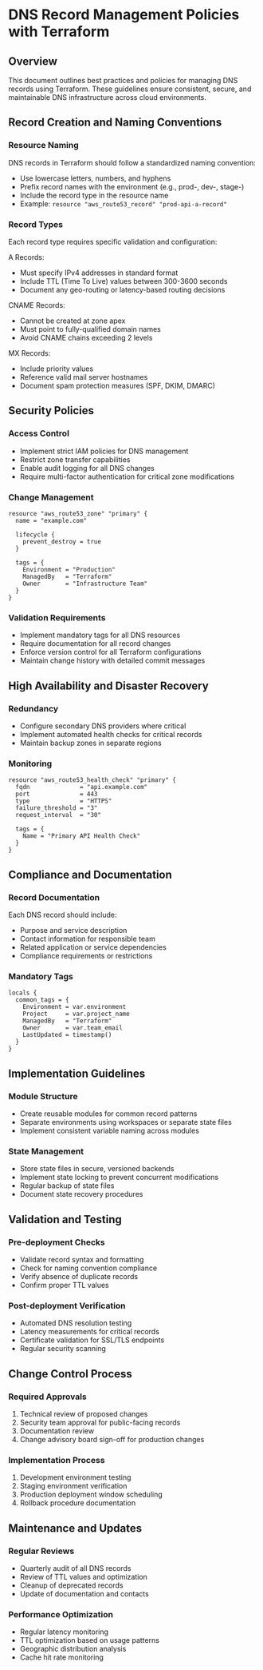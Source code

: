 # DNS Record Management Policies with Terraform

## Overview
This document outlines best practices and policies for managing DNS records using Terraform. These guidelines ensure consistent, secure, and maintainable DNS infrastructure across cloud environments.

## Record Creation and Naming Conventions

### Resource Naming
DNS records in Terraform should follow a standardized naming convention:
- Use lowercase letters, numbers, and hyphens
- Prefix record names with the environment (e.g., prod-, dev-, stage-)
- Include the record type in the resource name
- Example: `resource "aws_route53_record" "prod-api-a-record"`

### Record Types
Each record type requires specific validation and configuration:

A Records:
- Must specify IPv4 addresses in standard format
- Include TTL (Time To Live) values between 300-3600 seconds
- Document any geo-routing or latency-based routing decisions

CNAME Records:
- Cannot be created at zone apex
- Must point to fully-qualified domain names
- Avoid CNAME chains exceeding 2 levels

MX Records:
- Include priority values
- Reference valid mail server hostnames
- Document spam protection measures (SPF, DKIM, DMARC)

## Security Policies

### Access Control
- Implement strict IAM policies for DNS management
- Restrict zone transfer capabilities
- Enable audit logging for all DNS changes
- Require multi-factor authentication for critical zone modifications

### Change Management
```hcl
resource "aws_route53_zone" "primary" {
  name = "example.com"
  
  lifecycle {
    prevent_destroy = true
  }
  
  tags = {
    Environment = "Production"
    ManagedBy   = "Terraform"
    Owner       = "Infrastructure Team"
  }
}
```

### Validation Requirements
- Implement mandatory tags for all DNS resources
- Require documentation for all record changes
- Enforce version control for all Terraform configurations
- Maintain change history with detailed commit messages

## High Availability and Disaster Recovery

### Redundancy
- Configure secondary DNS providers where critical
- Implement automated health checks for critical records
- Maintain backup zones in separate regions

### Monitoring
```hcl
resource "aws_route53_health_check" "primary" {
  fqdn              = "api.example.com"
  port              = 443
  type              = "HTTPS"
  failure_threshold = "3"
  request_interval  = "30"
  
  tags = {
    Name = "Primary API Health Check"
  }
}
```

## Compliance and Documentation

### Record Documentation
Each DNS record should include:
- Purpose and service description
- Contact information for responsible team
- Related application or service dependencies
- Compliance requirements or restrictions

### Mandatory Tags
```hcl
locals {
  common_tags = {
    Environment = var.environment
    Project     = var.project_name
    ManagedBy   = "Terraform"
    Owner       = var.team_email
    LastUpdated = timestamp()
  }
}
```

## Implementation Guidelines

### Module Structure
- Create reusable modules for common record patterns
- Separate environments using workspaces or separate state files
- Implement consistent variable naming across modules

### State Management
- Store state files in secure, versioned backends
- Implement state locking to prevent concurrent modifications
- Regular backup of state files
- Document state recovery procedures

## Validation and Testing

### Pre-deployment Checks
- Validate record syntax and formatting
- Check for naming convention compliance
- Verify absence of duplicate records
- Confirm proper TTL values

### Post-deployment Verification
- Automated DNS resolution testing
- Latency measurements for critical records
- Certificate validation for SSL/TLS endpoints
- Regular security scanning

## Change Control Process

### Required Approvals
1. Technical review of proposed changes
2. Security team approval for public-facing records
3. Documentation review
4. Change advisory board sign-off for production changes

### Implementation Process
1. Development environment testing
2. Staging environment verification
3. Production deployment window scheduling
4. Rollback procedure documentation

## Maintenance and Updates

### Regular Reviews
- Quarterly audit of all DNS records
- Review of TTL values and optimization
- Cleanup of deprecated records
- Update of documentation and contacts

### Performance Optimization
- Regular latency monitoring
- TTL optimization based on usage patterns
- Geographic distribution analysis
- Cache hit rate monitoring
